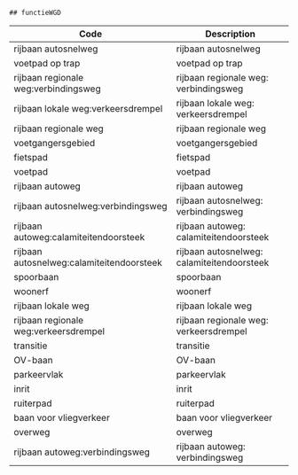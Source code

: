 	## functieWGD			
				
|	Code	|	Description	|
|	---	|	---	|
|	rijbaan autosnelweg	|	rijbaan autosnelweg	|
|	voetpad op trap	|	voetpad op trap	|
|	rijbaan regionale weg:verbindingsweg	|	rijbaan regionale weg: verbindingsweg	|
|	rijbaan lokale weg:verkeersdrempel	|	rijbaan lokale weg: verkeersdrempel	|
|	rijbaan regionale weg	|	rijbaan regionale weg	|
|	voetgangersgebied	|	voetgangersgebied	|
|	fietspad	|	fietspad	|
|	voetpad	|	voetpad	|
|	rijbaan autoweg	|	rijbaan autoweg	|
|	rijbaan autosnelweg:verbindingsweg	|	rijbaan autosnelweg: verbindingsweg	|
|	rijbaan autoweg:calamiteitendoorsteek	|	rijbaan autoweg: calamiteitendoorsteek	|
|	rijbaan autosnelweg:calamiteitendoorsteek	|	rijbaan autosnelweg: calamiteitendoorsteek	|
|	spoorbaan	|	spoorbaan	|
|	woonerf	|	woonerf	|
|	rijbaan lokale weg	|	rijbaan lokale weg	|
|	rijbaan regionale weg:verkeersdrempel	|	rijbaan regionale weg: verkeersdrempel	|
|	transitie	|	transitie	|
|	OV-baan	|	OV-baan	|
|	parkeervlak	|	parkeervlak	|
|	inrit	|	inrit	|
|	ruiterpad	|	ruiterpad	|
|	baan voor vliegverkeer	|	baan voor vliegverkeer	|
|	overweg	|	overweg	|
|	rijbaan autoweg:verbindingsweg	|	rijbaan autoweg: verbindingsweg	|
